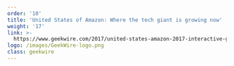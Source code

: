 ```yaml
---
order: '10'
title: 'United States of Amazon: Where the tech giant is growing now'
weight: '17'
link: >-
  https://www.geekwire.com/2017/united-states-amazon-2017-interactive-graphic-shows-tech-giant-growing-now/
logo: /images/GeekWire-logo.png
class: geekwire
---
```






